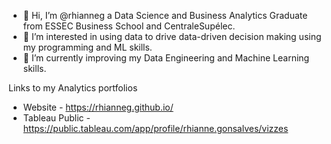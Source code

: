 - 👋 Hi, I’m @rhianneg a Data Science and Business Analytics Graduate from ESSEC Business School and CentraleSupélec.
- 👀 I’m interested in using data to drive data-driven decision making using my programming and ML skills.
- 🌱 I’m currently improving my Data Engineering and Machine Learning skills.

Links to my Analytics portfolios
- Website -
  https://rhianneg.github.io/
- Tableau Public -
  https://public.tableau.com/app/profile/rhianne.gonsalves/vizzes

